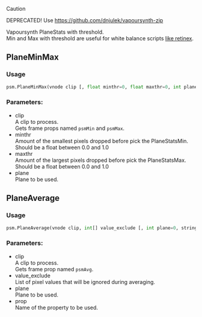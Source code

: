 > [!CAUTION] 
> DEPRECATED! Use https://github.com/dnjulek/vapoursynth-zip


Vapoursynth PlaneStats with threshold.\
Min and Max with threshold are useful for white balance scripts [like retinex](https://github.com/dnjulek/jvsfunc/blob/f7e1cad6f8cebeb011f8e6ee1d618526217da267/jvsfunc/misc.py#L53).

## PlaneMinMax

### Usage
```python
psm.PlaneMinMax(vnode clip [, float minthr=0, float maxthr=0, int plane=0])
```
### Parameters:

- clip\
    A clip to process.\
    Gets frame props named ``psmMin`` and ``psmMax``.
- minthr\
    Amount of the smallest pixels dropped before pick the PlaneStatsMin.\
    Should be a float between 0.0 and 1.0
- maxthr\
    Amount of the largest pixels dropped before pick the PlaneStatsMax.\
    Should be a float between 0.0 and 1.0
- plane\
    Plane to be used.


## PlaneAverage

### Usage
```python
psm.PlaneAverage(vnode clip, int[] value_exclude [, int plane=0, string prop='psmAvg'])
```
### Parameters:

- clip\
    A clip to process.\
    Gets frame prop named ``psmAvg``.
- value_exclude\
    List of pixel values that will be ignored during averaging.
- plane\
    Plane to be used.
- prop\
    Name of the property to be used.
